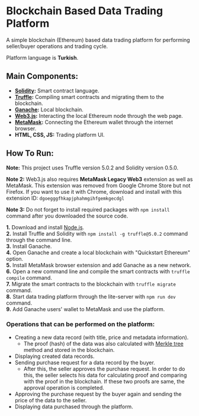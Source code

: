 # Blockchain Based Data Trading Platform

A simple blockchain (Ethereum) based data trading platform for performing seller/buyer operations and trading cycle.  

Platform language is **Turkish**.

## Main Components:
* **[Solidity](https://github.com/ethereum/solidity):** Smart contract language.
* **[Truffle](https://github.com/trufflesuite/truffle):** Compiling smart contracts and migrating them to the blockchain. 
* **[Ganache](https://github.com/trufflesuite/ganache):** Local blockchain.
* **[Web3.js](https://github.com/ChainSafe/web3.js):** Interacting the local Ethereum node through the web page.
* **[MetaMask](https://metamask.io):** Connecting the Ethereum wallet through the internet browser.
* **HTML, CSS, JS:** Trading platform UI.

## How To Run:

**Note:** This project uses Truffle version 5.0.2 and Solidity version 0.5.0.  

**Note 2:** Web3.js also requires **MetaMask Legacy Web3** extension as well as MetaMask. This extension was removed from Google Chrome Store but not Firefox. If you want to use it with Chrome, download and install with this extension ID: `dgoegggfhkapjphahmgihfgemkgecdgl`

**Note 3:** Do not forget to install required packages with `npm install` command after you downloaded the source code.

**1.** Download and install [Node.js](https://nodejs.org/en/).  
**2.** Install Truffle and Solidity  with `npm install -g truffle@5.0.2` command through the command line.  
**3.** Install Ganache.  
**4.** Open Ganache and create a local blockchain with "Quickstart Ethereum" option.  
**5.** Install MetaMask browser extension and add Ganache as a new network.  
**6.** Open a new command line and compile the smart contracts with `truffle compile` command.  
**7.** Migrate the smart contracts to the blockchain with `truffle migrate` command.  
**8.** Start data trading platform through the lite-server with `npm run dev` command.  
**9.** Add Ganache users' wallet to MetaMask and use the platform.

### Operations that can be performed on the platform:

* Creating a new data record (with title, price and metadata information).
  - The proof (hash) of the data was also calculated with [Merkle tree](https://en.wikipedia.org/wiki/Merkle_tree) method and stored in the blockchain.
* Displaying created data records.
* Sending purchase request for a data record by the buyer.
  - After this, the seller approves the purchase request. In order to do this, the seller selects his data for calculating proof and comparing with the proof in the blockchain. If these two proofs are same, the approval operation is completed.
* Approving the purchase request by the buyer again and sending the price of the data to the seller.
* Displaying data purchased through the platform.
